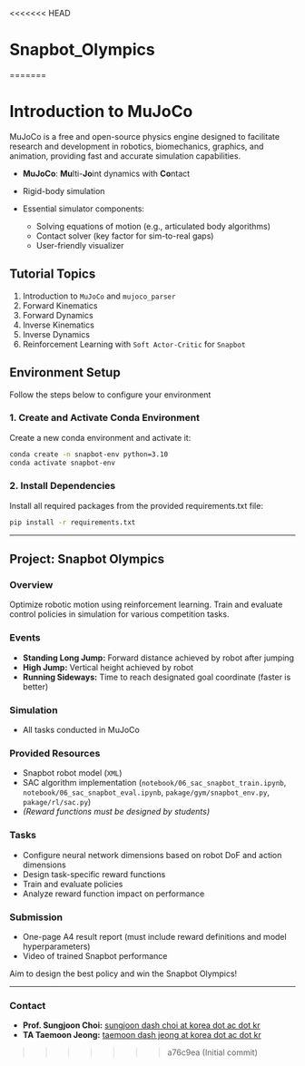 <<<<<<< HEAD
# Snapbot_Olympics
=======
# Introduction to MuJoCo

MuJoCo is a free and open-source physics engine designed to facilitate research and development in robotics, biomechanics, graphics, and animation, providing fast and accurate simulation capabilities.

* **MuJoCo**: **Mu**lti-**Jo**int dynamics with **Co**ntact
* Rigid-body simulation
* Essential simulator components:

  * Solving equations of motion (e.g., articulated body algorithms)
  * Contact solver (key factor for sim-to-real gaps)
  * User-friendly visualizer

## Tutorial Topics

1. Introduction to `MuJoCo` and `mujoco_parser`
2. Forward Kinematics
3. Forward Dynamics
4. Inverse Kinematics
5. Inverse Dynamics
6. Reinforcement Learning with `Soft Actor-Critic` for `Snapbot`

## Environment Setup

Follow the steps below to configure your environment

### 1. Create and Activate Conda Environment

Create a new conda environment and activate it:

```bash
conda create -n snapbot-env python=3.10
conda activate snapbot-env
```

### 2. Install Dependencies
Install all required packages from the provided requirements.txt file:

```bash
pip install -r requirements.txt
```

---

## Project: Snapbot Olympics

### Overview

Optimize robotic motion using reinforcement learning. Train and evaluate control policies in simulation for various competition tasks.

### Events

* **Standing Long Jump:** Forward distance achieved by robot after jumping
* **High Jump:** Vertical height achieved by robot
* **Running Sideways:** Time to reach designated goal coordinate (faster is better)

### Simulation

* All tasks conducted in MuJoCo

### Provided Resources

* Snapbot robot model (`XML`)
* SAC algorithm implementation (`notebook/06_sac_snapbot_train.ipynb`, `notebook/06_sac_snapbot_eval.ipynb`, `pakage/gym/snapbot_env.py`, `pakage/rl/sac.py`)
* *(Reward functions must be designed by students)*

### Tasks

* Configure neural network dimensions based on robot DoF and action dimensions
* Design task-specific reward functions
* Train and evaluate policies
* Analyze reward function impact on performance

### Submission

* One-page A4 result report (must include reward definitions and model hyperparameters)
* Video of trained Snapbot performance

Aim to design the best policy and win the Snapbot Olympics!

---

### Contact

* **Prof. Sungjoon Choi:** [sungjoon dash choi at korea dot ac dot kr](mailto:sungjoon-choi@korea.ac.kr)
* **TA Taemoon Jeong:** [taemoon dash jeong at korea dot ac dot kr](mailto:taemoon-jeong@korea.ac.kr)
>>>>>>> a76c9ea (Initial commit)
